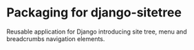 # Packaging for django-sitetree

Reusable application for Django introducing site tree, menu and breadcrumbs navigation elements.
